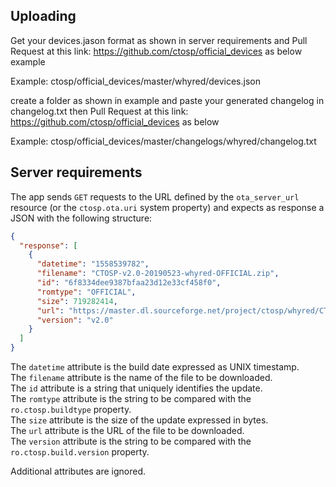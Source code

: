 Uploading
----------

Get your devices.jason format as shown in server requirements and Pull Request at this link: https://github.com/ctosp/official_devices as below example 

Example:
ctosp/official_devices/master/whyred/devices.json

create a folder as shown in example and paste your generated changelog in changelog.txt then Pull Request at this link: https://github.com/ctosp/official_devices as below

Example:
ctosp/official_devices/master/changelogs/whyred/changelog.txt

Server requirements
-------------------
The app sends `GET` requests to the URL defined by the `ota_server_url`
resource (or the `ctosp.ota.uri` system property) and expects as response
a JSON with the following structure:
```json
{
  "response": [
    {
      "datetime": "1558539782",
      "filename": "CTOSP-v2.0-20190523-whyred-OFFICIAL.zip",
      "id": "6f8334dee9387bfaa23d12e33cf458f0",
      "romtype": "OFFICIAL",
      "size": 719282414,
      "url": "https://master.dl.sourceforge.net/project/ctosp/whyred/CTOSP-v2.0-20190523-whyred-OFFICIAL.zip",
      "version": "v2.0"
    }
  ]
}
```

The `datetime` attribute is the build date expressed as UNIX timestamp.  
The `filename` attribute is the name of the file to be downloaded.  
The `id` attribute is a string that uniquely identifies the update.  
The `romtype` attribute is the string to be compared with the `ro.ctosp.buildtype` property.  
The `size` attribute is the size of the update expressed in bytes.  
The `url` attribute is the URL of the file to be downloaded.  
The `version` attribute is the string to be compared with the `ro.ctosp.build.version` property.  

Additional attributes are ignored.

